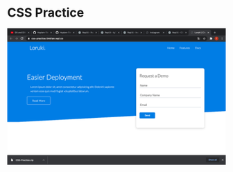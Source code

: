 # CSS Practice

<img alt='CSS Practice' width='810' src="https://github.com/HeyIam-Tim/CSS-Practice/blob/master/photo.png">